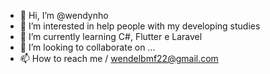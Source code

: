 - 👋 Hi, I’m @wendynho 
- 👀 I’m interested in help people with my developing studies 
- 🌱 I’m currently learning C#, Flutter e Laravel
- 💞️ I’m looking to collaborate on ...
- 📫 How to reach me / wendelbmf22@gmail.com

<!---
wendynho/wendynho is a ✨ special ✨ repository because its `README.md` (this file) appears on your GitHub profile.
You can click the Preview link to take a look at your changes.
--->
